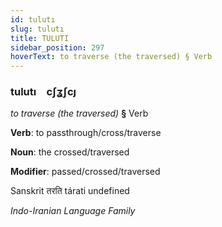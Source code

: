 ```yaml
---
id: tulutı
slug: tulutı
title: TULUTI
sidebar_position: 297
hoverText: to traverse (the traversed) § Verb
---
```


### tulutı&emsp;<span kind="abugida">cʃʓʃcȷ</span>

*to traverse (the traversed)* **§** Verb

**Verb**: to passthrough/cross/traverse

**Noun**: the crossed/traversed

**Modifier**: passed/crossed/traversed

Sanskrit तरति tárati undefined

*Indo-Iranian Language Family*